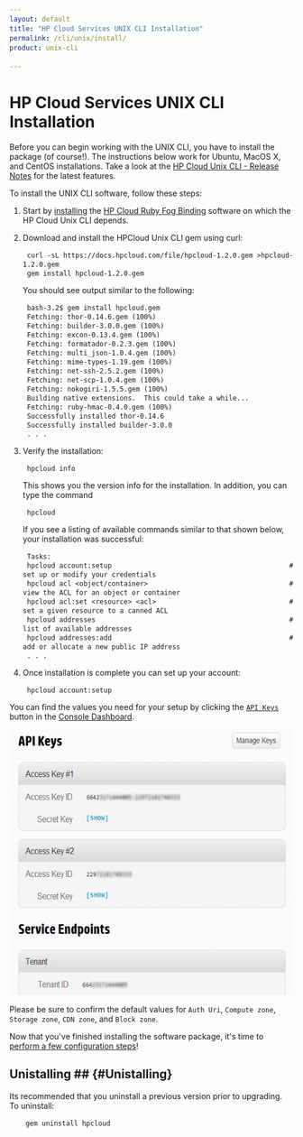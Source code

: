 ```yaml
---
layout: default
title: "HP Cloud Services UNIX CLI Installation"
permalink: /cli/unix/install/
product: unix-cli

---
```

# HP Cloud Services UNIX CLI Installation

Before you can begin working with the UNIX CLI, you have to install the package (of course!).  The instructions below work for Ubuntu, MacOS X, and CentOS installations.  Take a look at the [HP Cloud Unix CLI - Release Notes](/cli/unix/release-notes) for the latest features.

<!-- list of prerequisites? -->

To install the UNIX CLI software, follow these steps:

1. Start by [installing](/bindings/fog/install) the [HP Cloud Ruby Fog Binding](/bindings/fog) software on which the HP Cloud Unix CLI depends.

2. Download and install the HPCloud Unix CLI gem using curl:

        curl -sL https://docs.hpcloud.com/file/hpcloud-1.2.0.gem >hpcloud-1.2.0.gem
        gem install hpcloud-1.2.0.gem

   You should see output similar to the following:

        bash-3.2$ gem install hpcloud.gem
        Fetching: thor-0.14.6.gem (100%)
        Fetching: builder-3.0.0.gem (100%)
        Fetching: excon-0.13.4.gem (100%)
        Fetching: formatador-0.2.3.gem (100%)
        Fetching: multi_json-1.0.4.gem (100%)
        Fetching: mime-types-1.19.gem (100%)
        Fetching: net-ssh-2.5.2.gem (100%)
        Fetching: net-scp-1.0.4.gem (100%)
        Fetching: nokogiri-1.5.5.gem (100%)
        Building native extensions.  This could take a while...
        Fetching: ruby-hmac-0.4.0.gem (100%)
        Successfully installed thor-0.14.6
        Successfully installed builder-3.0.0
        . . .

3. Verify the installation:

        hpcloud info

    This shows you the version info for the installation.  In addition, you can type the command

        hpcloud

   If you see a listing of available commands similar to that shown below, your installation was successful:

        Tasks:
        hpcloud account:setup                                            # set up or modify your credentials
        hpcloud acl <object/container>                                   # view the ACL for an object or container
        hpcloud acl:set <resource> <acl>                                 # set a given resource to a canned ACL
        hpcloud addresses                                                # list of available addresses
        hpcloud addresses:add                                            # add or allocate a new public IP address
        . . .

4. Once installation is complete you can set up your account:

        hpcloud account:setup

You can find the values you need for your setup by clicking the [`API Keys`](https://console.hpcloud.com/account/api_keys) button in the [Console Dashboard](https://console.hpcloud.com/dashboard).  

<img src="media/api%20keys-2.jpg" width="580" height="471" alt="" />

Please be sure to confirm the default values for `Auth Uri`, `Compute zone`, `Storage zone`, `CDN zone`, and `Block zone`.

Now that you've finished installing the software package, it's time to [perform a few configuration steps](/cli/unix/configuration)!

## Unistalling ##  {#Unistalling}

Its recommended that you uninstall a previous version prior to upgrading. To uninstall:

        gem uninstall hpcloud
